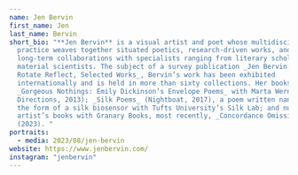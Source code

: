 ```yaml
---
name: Jen Bervin
first_name: Jen
last_name: Bervin
short_bio: "**Jen Bervin** is a visual artist and poet whose multidisciplinary
  practice weaves together situated poetics, research-driven works, and
  long-term collaborations with specialists ranging from literary scholars to
  material scientists. The subject of a survey publication _Jen Bervin: Shift
  Rotate Reflect, Selected Works_, Bervin’s work has been exhibited
  internationally and is held in more than sixty collections. Her books include
  _Gorgeous Nothings: Emily Dickinson’s Envelope Poems_ with Marta Werner (New
  Directions, 2013); _Silk Poems_ (Nightboat, 2017), a poem written nanoscale in
  the form of a silk biosensor with Tufts University’s Silk Lab; and numerous
  artist’s books with Granary Books, most recently, _Concordance Omission_
  (2023). "
portraits:
  - media: 2023/08/jen-bervin
website: https://www.jenbervin.com/
instagram: "jenbervin"
---
```

